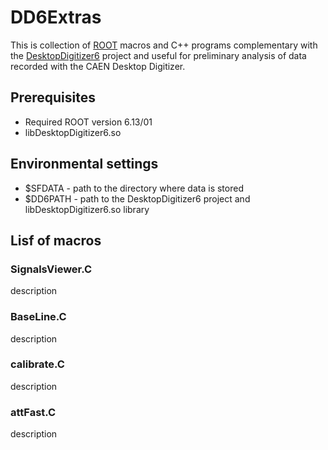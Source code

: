 # DD6Extras

This is collection of [ROOT](https://root.cern/) macros and C++ programs complementary with the [DesktopDigitizer6](https://github.com/kasia-rusiecka/DesktopDigitizer6) project and useful for preliminary analysis of data recorded with the CAEN Desktop Digitizer.

## Prerequisites 
* Required ROOT version 6.13/01
* libDesktopDigitizer6.so

## Environmental settings
* $SFDATA - path to the directory where data is stored
* $DD6PATH - path to the DesktopDigitizer6 project and libDesktopDigitizer6.so library

## Lisf of macros

### SignalsViewer.C
description

### BaseLine.C
description

### calibrate.C
description

### attFast.C
description

